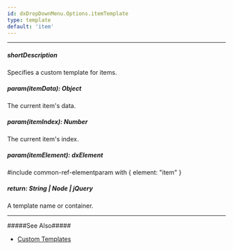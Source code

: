 ```yaml
---
id: dxDropDownMenu.Options.itemTemplate
type: template
default: 'item'
---
```

---
##### shortDescription
Specifies a custom template for items.

##### param(itemData): Object
The current item's data.

##### param(itemIndex): Number
The current item's index.

##### param(itemElement): dxElement
#include common-ref-elementparam with { element: "item" }

##### return: String | Node | jQuery
A template name or container.

---
#####See Also#####
- [Custom Templates](/Documentation/Guide/Widgets/Common/Templates/#Custom_Templates)